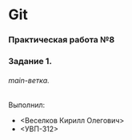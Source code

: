 # Git
### Практическая работа №8
### Задание 1.
###### main-ветка. 

Выполнил:
* <Веселков Кирилл Олегович>
* <УВП-312>
